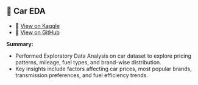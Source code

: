 ## 🚗 Car EDA
- 🔗 [View on Kaggle](https://www.kaggle.com/code/sushantkalsar/car-eda-sushant-kalsar)
- 📂 [View on GitHub](https://github.com/Sushant0121/Car_EDA)

**Summary:**  
* Performed Exploratory Data Analysis on car dataset to explore pricing patterns, mileage, fuel types, and brand-wise distribution.  
* Key insights include factors affecting car prices, most popular brands, transmission preferences, and fuel efficiency trends.

